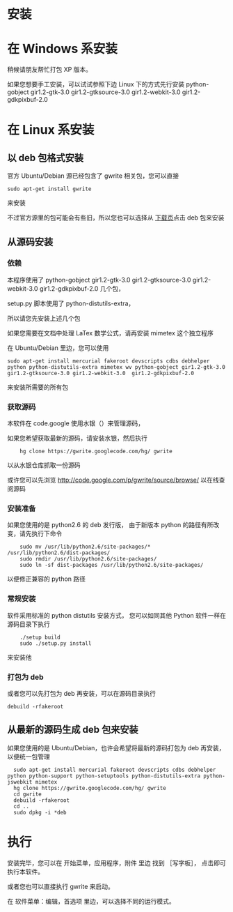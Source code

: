 # 安装 #



# 在 Windows 系安装 #

稍候请朋友帮忙打包 XP 版本。


如果您想要手工安装，可以试试参照下边 Linux 下的方式先行安装 python-gobject gir1.2-gtk-3.0 gir1.2-gtksource-3.0 gir1.2-webkit-3.0  gir1.2-gdkpixbuf-2.0



# 在 Linux 系安装 #

## 以 deb 包格式安装 ##

官方 Ubuntu/Debian 源已经包含了 gwrite 相关包，您可以直接
```
sudo apt-get install gwrite
```
来安装

不过官方源里的包可能会有些旧，所以您也可以选择从 [下载页](http://code.google.com/p/gwrite/downloads/list)点击 deb 包来安装


## 从源码安装 ##

### 依赖 ###

本程序使用了 python-gobject gir1.2-gtk-3.0 gir1.2-gtksource-3.0 gir1.2-webkit-3.0  gir1.2-gdkpixbuf-2.0 几个包，

setup.py 脚本使用了 python-distutils-extra，

所以请您先安装上述几个包


如果您需要在文档中处理 LaTex 数学公式，请再安装 mimetex 这个独立程序


在 Ubuntu/Debian 里边，您可以使用
```
sudo apt-get install mercurial fakeroot devscripts cdbs debhelper python python-distutils-extra mimetex wv python-gobject gir1.2-gtk-3.0 gir1.2-gtksource-3.0 gir1.2-webkit-3.0  gir1.2-gdkpixbuf-2.0
```
来安装所需要的所有包


### 获取源码 ###

本软件在 code.google 使用水银（）来管理源码，

如果您希望获取最新的源码，请安装水银，然后执行
```
    hg clone https://gwrite.googlecode.com/hg/ gwrite  
```

以从水银仓库抓取一份源码


或许您可以先浏览  http://code.google.com/p/gwrite/source/browse/ 以在线查阅源码


### 安装准备 ###

如果您使用的是 python2.6 的 deb 发行版， 由于新版本 python 的路径有所改变，请先执行下命令
```
    sudo mv /usr/lib/python2.6/site-packages/* /usr/lib/python2.6/dist-packages/
    sudo rmdir /usr/lib/python2.6/site-packages/
    sudo ln -sf dist-packages /usr/lib/python2.6/site-packages/
```
以便修正兼容的 python 路径

### 常规安装 ###

软件采用标准的 python distutils 安装方式，
您可以如同其他 Python 软件一样在源码目录下执行
```
    ./setup build
    sudo ./setup.py install
```
来安装他

### 打包为 deb ###

或者您可以先打包为 deb 再安装，可以在源码目录执行
```
debuild -rfakeroot
```


## 从最新的源码生成 deb 包来安装 ##

如果您使用的是 Ubuntu/Debian，也许会希望将最新的源码打包为 deb 再安装，以便统一包管理

```
  sudo apt-get install mercurial fakeroot devscripts cdbs debhelper python python-support python-setuptools python-distutils-extra python-jswebkit mimetex
  hg clone https://gwrite.googlecode.com/hg/ gwrite  
  cd gwrite
  debuild -rfakeroot
  cd ..
  sudo dpkg -i *deb
```


# 执行 #

安装完毕，您可以在 开始菜单，应用程序，附件 里边 找到 ［写字板］， 点击即可执行本软件。

或者您也可以直接执行 gwrite 来启动。

在 软件菜单：编辑，首选项 里边，可以选择不同的运行模式。